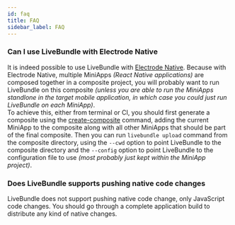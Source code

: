 ```yaml
---
id: faq
title: FAQ
sidebar_label: FAQ
---
```


### Can I use LiveBundle with Electrode Native

It is indeed possible to use LiveBundle with [Electrode Native](https://github.com/electrode-io/electrode-native). Because with Electrode Native, multiple MiniApps _(React Native applications)_ are composed together in a composite project, you will probably want to run LiveBundle on this composite _(unless you are able to run the MiniApps standlone in the target mobile application, in which case you could just run LiveBundle on each MiniApp)_.<br/>
To achieve this, either from terminal or CI, you should first generate a composite using the [create-composite](https://native.electrode.io/cli-commands/create-composite) command, adding the current MiniApp to the composite along with all other MiniApps that should be part of the final composite. Then you can run `livebundle upload` command from the composite directory, using the `--cwd` option to point LiveBundle to the composite directory and the `--config` option to point LiveBundle to the configuration file to use _(most probably just kept within the MiniApp project)_.

### Does LiveBundle supports pushing native code changes

LiveBundle does not support pushing native code change, only JavaScript code changes. You should go through a complete application build to distribute any kind of native changes.
